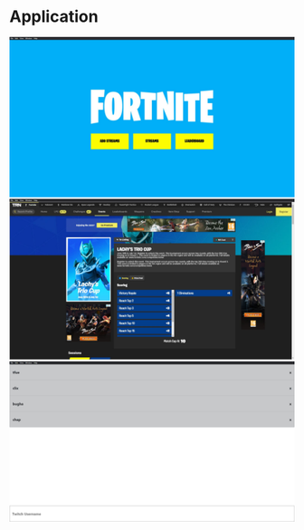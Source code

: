 # Application

![Home](_media/screenshots/1.jpg)
![Streams](_media/screenshots/3.jpg)
![Leaderboard](_media/screenshots/2.jpg)
